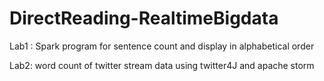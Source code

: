 # DirectReading-RealtimeBigdata

Lab1 : Spark program for sentence count and display in alphabetical order

Lab2:  word count of twitter stream data using twitter4J and apache storm
